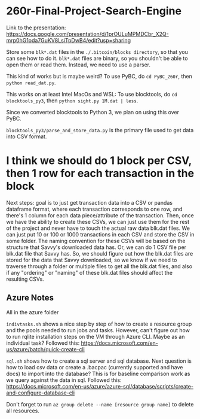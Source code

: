 # 260r-Final-Project-Search-Engine

Link to the presentation: https://docs.google.com/presentation/d/1prOULuMPMDCbr_X2Q-mrp0hG1oda7GuKV8LsiTpDwB4/edit?usp=sharing 

Store some `blk*.dat` files in the `./.bitcoin/blocks directory`, so that you can see how to do it. `blk*.dat` files are binary, so you shouldn't be able to open them or read them. Instead, we need to use a parser. 

This kind of works but is maybe weird? To use PyBC, do `cd PyBC_260r`, then `python read_dat.py`. 

This works on at least Intel MacOs and WSL: To use blocktools, do `cd blocktools_py3`, then `python sight.py 1M.dat | less`. 

Since we converted blocktools to Python 3, we plan on using this over PyBC. 

`blocktools_py3/parse_and_store_data.py` is the primary file used to get data into CSV format. 

# I think we should do 1 block per CSV, then 1 row for each transaction in the block

Next steps: goal is to just get transaction data into a CSV or pandas dataframe format, where each transaction corresponds to one row, and there's 1 column for each data piece/attribute of the transaction. Then, once we have the ability to create these CSVs, we can just use them for the rest of the project and never have to touch the actual raw data blk.dat files. We can just put 10 or 100 or 1000 transactions in each CSV and store the CSV in some folder. The naming convention for these CSVs will be based on the structure that Savvy's downloaded data has. Or, we can do 1 CSV file per blk.dat file that Savvy has. So, we should figure out how the blk.dat files are stored for the data that Savvy downloaded, so we know if we need to traverse through a folder or multiple files to get all the blk.dat files, and also if any "ordering" or "naming" of these blk.dat files should affect the resulting CSVs. 

## Azure Notes
All in the azure folder

`indivtasks.sh` shows a nice step by step of how to create a resource group and the pools needed to run jobs and tasks. However, can't figure out how to run rqlite installation steps on the VM through Azure CLI. Maybe as an individual task? Followed this: https://docs.microsoft.com/en-us/azure/batch/quick-create-cli

`sql.sh` shows how to create a sql server and sql database. Next question is how to load csv data or create a .bacpac (currently supported and have docs) to import into the database? This is for baseline comparison work as we query against the data in sql. Followed this: https://docs.microsoft.com/en-us/azure/azure-sql/database/scripts/create-and-configure-database-cli

Don't forget to run `az group delete --name [resource group name]` to delete all resources. 